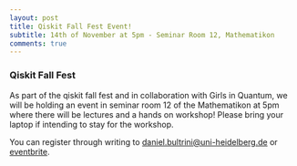 ```yaml
---
layout: post
title: Qiskit Fall Fest Event!  
subtitle: 14th of November at 5pm - Seminar Room 12, Mathematikon 
comments: true
---
```


### Qiskit Fall Fest
As part of the qiskit fall fest and in collaboration with Girls in Quantum, we will be holding an event in seminar room 12 of the Mathematikon at 5pm where there will be lectures and a hands on workshop! Please bring your laptop if intending to stay for the workshop. 

You can register through writing to daniel.bultrini@uni-heidelberg.de or [eventbrite](https://www.eventbrite.com/e/quantum-computing-talks-and-workshop-heidelberg-tickets-749251430197?aff=oddtdtcreator).